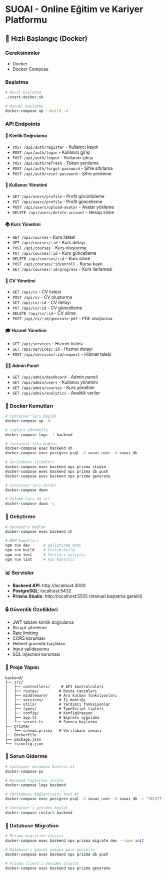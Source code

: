 # SUOAI - Online Eğitim ve Kariyer Platformu

## 🚀 Hızlı Başlangıç (Docker)

### Gereksinimler
- Docker
- Docker Compose

### Başlatma

```bash
# Basit başlatma
./start-docker.sh

# Manuel başlatma
docker-compose up --build -d
```

### API Endpoints

#### 🔐 Kimlik Doğrulama
- `POST /api/auth/register` - Kullanıcı kaydı
- `POST /api/auth/login` - Kullanıcı girişi
- `POST /api/auth/logout` - Kullanıcı çıkışı
- `POST /api/auth/refresh` - Token yenileme
- `POST /api/auth/forgot-password` - Şifre sıfırlama
- `POST /api/auth/reset-password` - Şifre yenileme

#### 👥 Kullanıcı Yönetimi
- `GET /api/users/profile` - Profil görüntüleme
- `PUT /api/users/profile` - Profil güncelleme
- `POST /api/users/upload-avatar` - Avatar yükleme
- `DELETE /api/users/delete-account` - Hesap silme

#### 📚 Kurs Yönetimi
- `GET /api/courses` - Kurs listesi
- `GET /api/courses/:id` - Kurs detayı
- `POST /api/courses` - Kurs oluşturma
- `PUT /api/courses/:id` - Kurs güncelleme
- `DELETE /api/courses/:id` - Kurs silme
- `POST /api/courses/:id/enroll` - Kursa kayıt
- `GET /api/courses/:id/progress` - Kurs ilerlemesi

#### 📄 CV Yönetimi
- `GET /api/cv` - CV listesi
- `POST /api/cv` - CV oluşturma
- `GET /api/cv/:id` - CV detayı
- `PUT /api/cv/:id` - CV güncelleme
- `DELETE /api/cv/:id` - CV silme
- `POST /api/cv/:id/generate-pdf` - PDF oluşturma

#### 🎓 Hizmet Yönetimi
- `GET /api/services` - Hizmet listesi
- `GET /api/services/:id` - Hizmet detayı
- `POST /api/services/:id/request` - Hizmet talebi

#### 👨‍💼 Admin Panel
- `GET /api/admin/dashboard` - Admin paneli
- `GET /api/admin/users` - Kullanıcı yönetimi
- `GET /api/admin/courses` - Kurs yönetimi
- `GET /api/admin/analytics` - Analitik veriler

### 🐳 Docker Komutları

```bash
# Container'ları başlat
docker-compose up -d

# Logları görüntüle
docker-compose logs -f backend

# Container'lara bağlan
docker-compose exec backend sh
docker-compose exec postgres psql -U souai_user -d souai_db

# Veritabanı işlemleri
docker-compose exec backend npx prisma studio
docker-compose exec backend npx prisma db push
docker-compose exec backend npx prisma generate

# Container'ları durdur
docker-compose down

# Volume'ları da sil
docker-compose down -v
```

### 🔧 Geliştirme

```bash
# Backend'e bağlan
docker-compose exec backend sh

# NPM komutları
npm run dev      # Geliştirme modu
npm run build    # Üretim build
npm run test     # Testleri çalıştır
npm run lint     # Kod kontrolü
```

### 📊 Servisler

- **Backend API**: http://localhost:3000
- **PostgreSQL**: localhost:5432
- **Prisma Studio**: http://localhost:5555 (manuel başlatma gerekli)

### 🔒 Güvenlik Özellikleri

- JWT tabanlı kimlik doğrulama
- Bcrypt şifreleme
- Rate limiting
- CORS koruması
- Helmet güvenlik başlıkları
- Input validasyonu
- SQL injection koruması

### 📁 Proje Yapısı

```
backend/
├── src/
│   ├── controllers/     # API kontrolcüleri
│   ├── routes/         # Route tanımları
│   ├── middleware/     # Ara katman fonksiyonları
│   ├── services/       # İş mantığı
│   ├── utils/          # Yardımcı fonksiyonlar
│   ├── types/          # TypeScript tipleri
│   ├── config/         # Konfigürasyon
│   ├── app.ts          # Express uygulama
│   └── server.ts       # Sunucu başlatma
├── prisma/
│   └── schema.prisma   # Veritabanı şeması
├── Dockerfile
├── package.json
└── tsconfig.json
```

### 🐛 Sorun Giderme

```bash
# Container durumunu kontrol et
docker-compose ps

# Backend loglarını incele
docker-compose logs backend

# Veritabanı bağlantısını test et
docker-compose exec postgres psql -U souai_user -d souai_db -c "SELECT 1;"

# Container'ı yeniden başlat
docker-compose restart backend
```

### 🔄 Database Migration

```bash
# Prisma migration oluştur
docker-compose exec backend npx prisma migrate dev --name init

# Database'i güncel şemaya göre güncelle
docker-compose exec backend npx prisma db push

# Prisma client'ı yeniden oluştur
docker-compose exec backend npx prisma generate
```